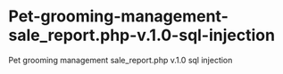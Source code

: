 # Pet-grooming-management-sale_report.php-v.1.0-sql-injection
Pet grooming management sale_report.php  v.1.0  sql injection
